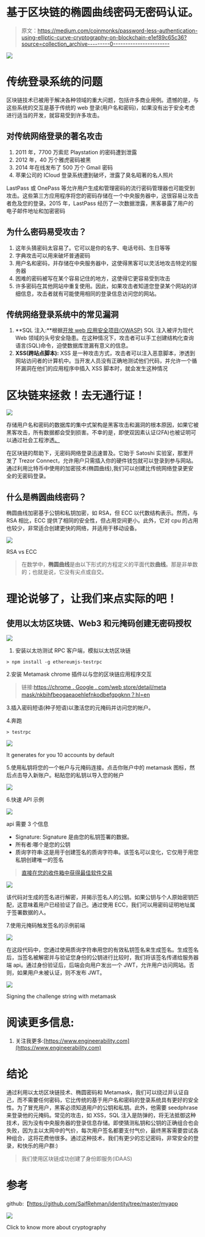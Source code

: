 # 基于区块链的椭圆曲线密码无密码认证。

> 原文：<https://medium.com/coinmonks/password-less-authentication-using-elliptic-curve-cryptography-on-blockchain-e1ef89c65c36?source=collection_archive---------0----------------------->

![](img/fae72825450d1744f78aa6fab807b5cd.png)

# 传统登录系统的问题

区块链技术已被用于解决各种领域的重大问题，包括许多商业用例。遗憾的是，与这些系统的交互是基于传统的 web 登录(用户名和密码)，如果没有出于安全考虑进行适当的开发，就容易受到许多攻击。

## 对传统网络登录的著名攻击

1.  2011 年，7700 万索尼 Playstation 的密码遭到泄露
2.  2012 年，40 万个雅虎密码被黑
3.  2014 年在线发布了 500 万个 Gmail 密码
4.  苹果公司的 ICloud 登录系统遭到破坏，泄露了臭名昭著的名人照片

LastPass 或 OnePass 等允许用户生成和管理密码的流行密码管理器也可能受到攻击。这些第三方应用程序将您的密码存储在一个中央服务器中，这很容易让攻击者危及您的登录。2015 年，LastPass 经历了一次数据泄露，黑客暴露了用户的电子邮件地址和加密密码

## 为什么密码易受攻击？

1.  这年头猜密码太容易了。它可以是你的名字、电话号码、生日等等
2.  字典攻击可以用来破坏普通密码
3.  用户名和密码，并存储在中央服务器中，这使得黑客可以灵活地攻击特定的服务器
4.  困难的密码被写在某个容易记住的地方，这使得它更容易受到攻击
5.  许多密码在其他网站中重复使用。因此，如果攻击者知道您登录某个网站的详细信息，攻击者就有可能使用相同的登录信息访问您的网站。

## 传统网络登录系统中的常见漏洞

1.  **SQL 注入:**根据[开放 web 应用安全项目(OWASP)](http://owasp.com/index.php/Main_Page) SQL 注入被评为现代 Web 领域的头号安全隐患。在这种情况下，攻击者可以手工创建结构化查询语言(SQL)命令，迫使数据库泄漏有意义的信息。
2.  **XSS(跨站点脚本):** XSS 是一种攻击方式，攻击者可以注入恶意脚本，渗透到网站访问者的计算机中。当开发人员没有正确地测试他们代码，并允许一个循环漏洞在他们的应用程序中插入 XSS 脚本时，就会发生这种情况

# 区块链来拯救！去无通行证！

![](img/4a01fc12ff075bcbdccbdce64b269232.png)

存储用户名和密码的数据库的集中式架构是黑客攻击和漏洞的根本原因，如果它被黑客攻击，所有数据都会受到损害。不幸的是，即使双因素认证(2FA)也被证明可以通过社会工程渗透[。](https://www.wired.com/2016/06/hey-stop-using-texts-two-factor-authentication/)

在区块链的帮助下，无密码网络登录迅速普及。它始于 Satoshi 实验室，那里开发了 Trezor Connect，允许用户只需插入你的硬件钱包就可以登录到参与网站。通过利用比特币中使用的加密技术(椭圆曲线),我们可以创建比传统网络登录更安全的无密码登录。

## 什么是椭圆曲线密码？

椭圆曲线加密基于公钥和私钥加密，如 RSA，但 ECC 以代数结构表示。然而，与 RSA 相比，ECC 提供了相同的安全性，但占用空间更小。此外，它对 cpu 的占用也较少，非常适合创建更快的网络，并适用于移动设备。

![](img/64b681532cdd1ed8ff46c6130154c9cd.png)

RSA vs ECC

> 在数学中，**椭圆曲线**是由以下形式的方程定义的平面代数**曲线**。那是非单数的；也就是说，它没有尖点或自交。

# 理论说够了，让我们来点实际的吧！

## 使用以太坊区块链、Web3 和元掩码创建无密码授权

![](img/b3f868bde6ba9ef2aaea1155a20c8f5a.png)

1.  安装以太坊测试 RPC 客户端，模拟以太坊区块链

```
> npm install -g ethereumjs-testrpc
```

2.安装 Metamask chrome 插件以与您的区块链应用程序交互

> 链接:[https://chrome . Google . com/web store/detail/meta mask/nkbihfbeogaeaoehlefnkodbefgpgknn？hl=en](https://chrome.google.com/webstore/detail/metamask/nkbihfbeogaeaoehlefnkodbefgpgknn?hl=en)

3.插入密码短语(种子短语)以激活您的元掩码并访问您的帐户。

4.奔跑

```
> testrpc
```

![](img/e3b8b59380ade1dafb77a79f6594f65f.png)

It generates for you 10 accounts by default

5.使用私钥将您的一个帐户与元掩码连接。点击你账户中的 metamask 图标，然后点击导入新账户。粘贴您的私钥以导入您的帐户

![](img/c996dd72f4f3a4eabe6596293efc129c.png)

6.快速 API 示例

![](img/e436926584093209f4022751202ee5d5.png)

api 需要 3 个信息

*   Signature: Signature 是由您的私钥签署的数据。
*   所有者:哪个是您的公钥
*   质询字符串:这是用于创建签名的质询字符串。该签名可以变化，它仅用于用您私钥创建唯一的签名

> [直接在您的收件箱中获得最佳软件交易](https://coincodecap.com/?utm_source=coinmonks)

[![](img/7c0b3dfdcbfea594cc0ae7d4f9bf6fcb.png)](https://coincodecap.com/?utm_source=coinmonks)

该代码对生成的签名进行解密，并揭示签名人的公钥。如果公钥与个人原始密钥匹配，这意味着用户已经验证了自己。通过使用 ECC，我们可以用密码证明地址属于签署数据的人。

7.使用元掩码触发签名的示例前端

![](img/3ae565f7edfafbe3c20d55639c586ef8.png)

在这段代码中，您通过使用质询字符串用您的有效私钥签名来生成签名。生成签名后，当签名被解密并与验证您身份的公钥进行比较时，我们将该签名传递给服务器端 api。通过身份验证后，后端会向用户发出一个 JWT，允许用户访问网站。否则，如果用户未被认证，则不发布 JWT。

![](img/9d555c45c722e9a342c86961cc1b472a.png)

Signing the challenge string with metamask

# 阅读更多信息:

1.  关注我更多:[https://www.engineerability.com](https://www.engineerability.com)

# 结论

通过利用以太坊区块链技术、椭圆密码和 Metamask，我们可以绕过并认证自己，而不需要任何密码，它比传统的基于用户名和密码的登录系统具有更好的安全性。为了冒充用户，黑客必须知道用户的公钥和私钥。此外，他需要 seedphrase 来登录他的元掩码。常见的攻击，如 XSS，SQL 注入是防弹的，将无法抵御这种技术，因为没有中央服务器的登录信息存储。即使猜测私钥和公钥的正确组合也会失败，因为主以太网中的气价，每次用户签名都要支付气价，最终黑客需要尝试各种组合，这将花费他很多。通过这种技术，我们有更少的忘记密码，非常安全的登录，和快乐的用户群:)

> 我们使用区块链成功创建了身份即服务(IDAAS)

# 参考

github:【https://github.com/SaifRehman/identity/tree/master/myapp 

[![](img/49347b0a638ee675e42ec221e03f12ba.png)](https://medium.com/coinmonks/cryptography/home)

Click to know more about cryptography